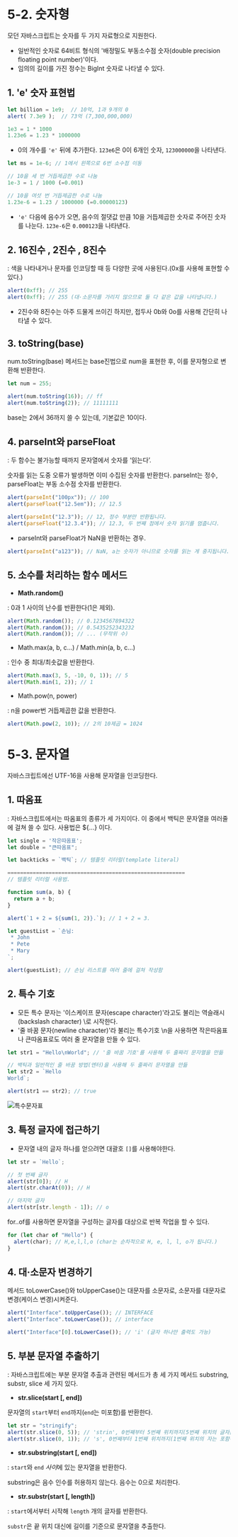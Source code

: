 # 5-2. 숫자형

모던 자바스크립트는 숫자를 두 가지 자료형으로 지원한다.

- 일반적인 숫자로 64비트 형식의 '배정밀도 부동소수점 숫자(double precision floating point number)'이다.
- 임의의 길이를 가진 정수는 BigInt 숫자로 나타낼 수 있다.

## 1. 'e' 숫자 표현법

```jsx
let billion = 1e9;  // 10억, 1과 9개의 0
alert( 7.3e9 );  // 73억 (7,300,000,000)

1e3 = 1 * 1000
1.23e6 = 1.23 * 1000000
```

- 0의 개수를 `'e'` 뒤에 추가한다. `123e6`은 0이 6개인 숫자, `123000000`을 나타낸다.

```jsx
let ms = 1e-6; // 1에서 왼쪽으로 6번 소수점 이동

// 10을 세 번 거듭제곱한 수로 나눔
1e-3 = 1 / 1000 (=0.001)

// 10을 여섯 번 거듭제곱한 수로 나눔
1.23e-6 = 1.23 / 1000000 (=0.00000123)
```

- `'e'` 다음에 음수가 오면, 음수의 절댓값 만큼 10을 거듭제곱한 숫자로 주어진 숫자를 나눈다. `123e-6`은 `0.000123`을 나타낸다.

## 2. 16진수 , 2진수 , 8진수

: 색을 나타내거나 문자를 인코딩할 때 등 다양한 곳에 사용된다.(0x를 사용해 표현할 수 있다.)

```jsx
alert(0xff); // 255
alert(0xff); // 255 (대·소문자를 가리지 않으므로 둘 다 같은 값을 나타냅니다.)
```

- 2진수와 8진수는 아주 드물게 쓰이긴 하지만, 접두사 0b와 0o를 사용해 간단히 나타낼 수 있다.

## 3. toString(base)

num.toString(base) 메서드는 base진법으로 num을 표현한 후, 이를 문자형으로 변환해 반환한다.

```jsx
let num = 255;

alert(num.toString(16)); // ff
alert(num.toString(2)); // 11111111
```

base는 2에서 36까지 쓸 수 있는데, 기본값은 10이다.

## 4. parseInt와 parseFloat

: 두 함수는 불가능할 때까지 문자열에서 숫자를 ‘읽는다’.

숫자를 읽는 도중 오류가 발생하면 이미 수집된 숫자를 반환한다. parseInt는 정수, parseFloat는 부동 소수점 숫자를 반환한다.

```jsx
alert(parseInt("100px")); // 100
alert(parseFloat("12.5em")); // 12.5

alert(parseInt("12.3")); // 12, 정수 부분만 반환됩니다.
alert(parseFloat("12.3.4")); // 12.3, 두 번째 점에서 숫자 읽기를 멈춥니다.
```

- parseInt와 parseFloat가 NaN을 반환하는 경우.

```jsx
alert(parseInt("a123")); // NaN, a는 숫자가 아니므로 숫자를 읽는 게 중지됩니다.
```

## 5. 소수를 처리하는 함수 메서드

- **Math.random()**

: 0과 1 사이의 난수를 반환한다(1은 제외).

```jsx
alert(Math.random()); // 0.1234567894322
alert(Math.random()); // 0.5435252343232
alert(Math.random()); // ... (무작위 수)
```

- Math.max(a, b, c...) / Math.min(a, b, c...)

: 인수 중 최대/최솟값을 반환한다.

```jsx
alert(Math.max(3, 5, -10, 0, 1)); // 5
alert(Math.min(1, 2)); // 1
```

- Math.pow(n, power)

: n을 power번 거듭제곱한 값을 반환한다.

```jsx
alert(Math.pow(2, 10)); // 2의 10제곱 = 1024
```

# 5-3. 문자열

자바스크립트에선 UTF-16을 사용해 문자열을 인코딩한다.

## 1. 따옴표

: 자바스크립트에서는 따옴표의 종류가 세 가지이다. 이 중에서 백틱은 문자열을 여러줄에 걸쳐 쓸 수 있다. 사용법은 ${…} 이다.

```jsx
let single = '작은따옴표';
let double = "큰따옴표";

let backticks = `백틱`; // 템플릿 리터럴(template literal)

========================================================
// 템플릿 리터럴 사용범.

function sum(a, b) {
  return a + b;
}

alert(`1 + 2 = ${sum(1, 2)}.`); // 1 + 2 = 3.

let guestList = `손님:
 * John
 * Pete
 * Mary
`;

alert(guestList); // 손님 리스트를 여러 줄에 걸쳐 작성함
```

## 2. 특수 기호

- 모든 특수 문자는 '이스케이프 문자(escape character)'라고도 불리는 역슬래시 (backslash character) \로 시작한다.
- '줄 바꿈 문자(newline character)'라 불리는 특수기호 \n을 사용하면 작은따옴표나 큰따옴표로도 여러 줄 문자열을 만들 수 있다.

```jsx
let str1 = "Hello\nWorld"; // '줄 바꿈 기호'를 사용해 두 줄짜리 문자열을 만듦

// 백틱과 일반적인 줄 바꿈 방법(엔터)을 사용해 두 줄짜리 문자열을 만듦
let str2 = `Hello
World`;

alert(str1 == str2); // true
```

![특수문자표](./assets/images/Untitled14.png)

## 3. 특정 글자에 접근하기

- 문자열 내의 글자 하나를 얻으려면 대괄호 `[]`를 사용해야한다.

```jsx
let str = `Hello`;

// 첫 번째 글자
alert(str[0]); // H
alert(str.charAt(0)); // H

// 마지막 글자
alert(str[str.length - 1]); // o
```

for..of를 사용하면 문자열을 구성하는 글자를 대상으로 반복 작업을 할 수 있다.

```jsx
for (let char of "Hello") {
  alert(char); // H,e,l,l,o (char는 순차적으로 H, e, l, l, o가 됩니다.)
}
```

## 4. 대·소문자 변경하기

메서드 toLowerCase()와 toUpperCase()는 대문자를 소문자로, 소문자를 대문자로 변경(케이스 변경)시켜준다.

```jsx
alert("Interface".toUpperCase()); // INTERFACE
alert("Interface".toLowerCase()); // interface

alert("Interface"[0].toLowerCase()); // 'i' (글자 하나만 출력도 가능)
```

## 5. 부분 문자열 추출하기

: 자바스크립트에는 부분 문자열 추출과 관련된 메서드가 총 세 가지 메서드 substring, substr, slice 세 가지 있다.

- **str.slice(start [, end])**

문자열의 `start`부터 `end`까지(`end`는 미포함)를 반환한다.

```jsx
let str = "stringify";
alert(str.slice(0, 5)); // 'strin', 0번째부터 5번째 위치까지(5번째 위치의 글자는 포함하지 않음)
alert(str.slice(0, 1)); // 's', 0번째부터 1번째 위치까지(1번째 위치의 자는 포함하지 않음)
```

- **str.substring(start [, end])**

: `start`와 `end` *사이*에 있는 문자열을 반환한다.

substring은 음수 인수를 허용하지 않는다. 음수는 0으로 처리한다.

- **str.substr(start [, length])**

: `start`에서부터 시작해 `length` 개의 글자를 반환한다.

`substr`은 끝 위치 대신에 길이를 기준으로 문자열을 추출한다.
